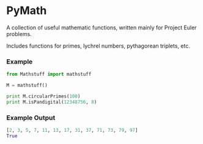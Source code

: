 # PyMath

A collection of useful mathematic functions, written mainly for Project Euler problems.

Includes functions for primes, lychrel numbers, pythagorean triplets, etc.

### Example

```` python
from Mathstuff import mathstuff

M = mathstuff()

print M.circularPrimes(100)
print M.isPandigital(12348756, 8)
````

### Example Output
```` python
[2, 3, 5, 7, 11, 13, 17, 31, 37, 71, 73, 79, 97]
True
````

